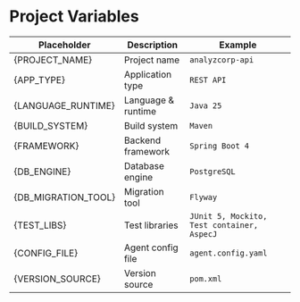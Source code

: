 # Project Variables

| Placeholder | Description | Example |
|-------------|-------------|---------|
| {PROJECT_NAME}      | Project name | `analyzcorp-api` |
| {APP_TYPE}          | Application type | `REST API` |
| {LANGUAGE_RUNTIME}  | Language & runtime | `Java 25` |
| {BUILD_SYSTEM}      | Build system | `Maven` |
| {FRAMEWORK}         | Backend framework | `Spring Boot 4` |
| {DB_ENGINE}         | Database engine | `PostgreSQL` |
| {DB_MIGRATION_TOOL} | Migration tool | `Flyway` |
| {TEST_LIBS}         | Test libraries | `JUnit 5, Mockito, Test container, AspecJ` |
| {CONFIG_FILE}       | Agent config file | `agent.config.yaml` |
| {VERSION_SOURCE}    | Version source | `pom.xml` |
